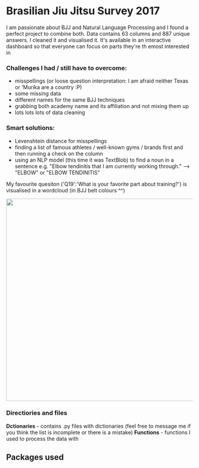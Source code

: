 # Brasilian Jiu Jitsu Survey 2017

I am passionate about BJJ and Natural Language Processing and I found a perfect project to combine both. Data contains 63 columns and 887 unique answers. I cleaned it and visualised it. It's available in an interactive dashboard so that everyone can focus on parts they're th emost interested in

### Challenges I had / still have to overcome:
- misspellings (or loose question interpretation: I am afraid neither Texas or 'Murika are a country :P)
- some missing data
- different names for the same BJJ techniques
- grabbing both academy name and its affiliation and not mixing them up
- lots lots lots of data cleaning

### Smart solutions:
- Levenshtein distance for misspellings
- finding a list of famous athletes / well-known gyms / brands first and then running a check on the column
- using an NLP model (this time it was TextBlob) to find a noun in a sentence 
  e.g. "Elbow tendinitis that I am currently working through." --> "ELBOW" or "ELBOW TENDINITIS"

My favourite quesiton ('Q19':'What is your favorite part about training?') is visualised in a wordcloud (in BJJ belt colours ^^)

<img  width="1000" height="545" src="https://github.com/mbalcerzak/BJJ/blob/master/BJJ_wordcloud.png">

### Directiories and files
**Dctionaries** - contains .py files with dictionaries (feel free to message me if you think the list is incomplete or there is a mistake)
**Functions** - functions I used to process the data with

## Packages used

```python


```
